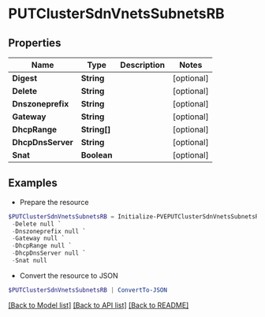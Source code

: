 # PUTClusterSdnVnetsSubnetsRB
## Properties

Name | Type | Description | Notes
------------ | ------------- | ------------- | -------------
**Digest** | **String** |  | [optional] 
**Delete** | **String** |  | [optional] 
**Dnszoneprefix** | **String** |  | [optional] 
**Gateway** | **String** |  | [optional] 
**DhcpRange** | **String[]** |  | [optional] 
**DhcpDnsServer** | **String** |  | [optional] 
**Snat** | **Boolean** |  | [optional] 

## Examples

- Prepare the resource
```powershell
$PUTClusterSdnVnetsSubnetsRB = Initialize-PVEPUTClusterSdnVnetsSubnetsRB  -Digest null `
 -Delete null `
 -Dnszoneprefix null `
 -Gateway null `
 -DhcpRange null `
 -DhcpDnsServer null `
 -Snat null
```

- Convert the resource to JSON
```powershell
$PUTClusterSdnVnetsSubnetsRB | ConvertTo-JSON
```

[[Back to Model list]](../README.md#documentation-for-models) [[Back to API list]](../README.md#documentation-for-api-endpoints) [[Back to README]](../README.md)

